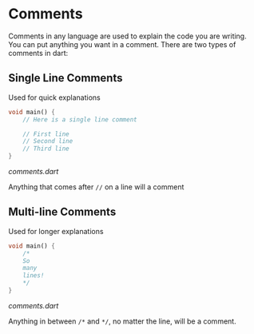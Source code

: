 # Comments

Comments in any language are used to explain the code you are writing. You can put anything you want in a comment. There are two types of comments in dart:

## Single Line Comments

Used for quick explanations

```dart
void main() {
    // Here is a single line comment

    // First line
    // Second line
    // Third line
}
```

_comments.dart_

Anything that comes after `//` on a line will a comment

## Multi-line Comments

Used for longer explanations

```dart
void main() {
    /*
    So
    many
    lines!
    */
}
```

_comments.dart_

Anything in between `/*` and `*/`, no matter the line, will be a comment.
